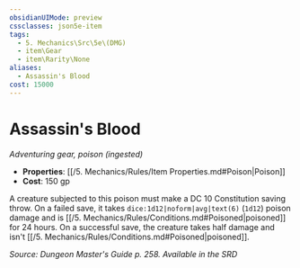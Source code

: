 ```yaml
---
obsidianUIMode: preview
cssclasses: json5e-item
tags:
  - 5. Mechanics\Src\5e\(DMG)
  - item\Gear
  - item\Rarity\None
aliases:
  - Assassin's Blood
cost: 15000
---
```

# Assassin's Blood
*Adventuring gear, poison (ingested)*  

- **Properties**: [[/5. Mechanics/Rules/Item Properties.md#Poison\|Poison]]
- **Cost**: 150 gp

A creature subjected to this poison must make a DC 10 Constitution saving throw. On a failed save, it takes `dice:1d12|noform|avg|text(6)` (`1d12`) poison damage and is [[/5. Mechanics/Rules/Conditions.md#Poisoned\|poisoned]] for 24 hours. On a successful save, the creature takes half damage and isn't [[/5. Mechanics/Rules/Conditions.md#Poisoned\|poisoned]].

*Source: Dungeon Master's Guide p. 258. Available in the <span title='Systems Reference Document (5.1)'>SRD</span>*
